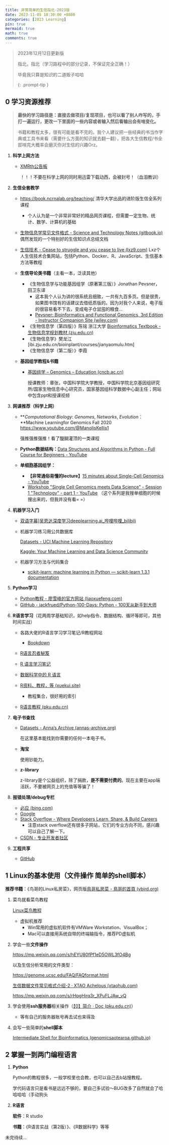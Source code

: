 ```yaml
---
title: 非常简单的生信指北-2023版
date: 2023-11-05 18:30:00 +0800
categories: [2023 Learning]
pin: true
mermaid: true
math: true
comments: true
---
```


> 2023年12月12日更新版
>
> 指北，指北（学习路程中的部分记录，不保证完全正确！）
>
> 毕竟我只算是知识的二道贩子哈哈
>
> {: .prompt-tip }


## 0 学习资源推荐

> **最快的学习路径是：直接去做项目/复现项目，也可以看了别人咋写的，手打一遍运行，更改一下里面的一些内容或者输入然后看输出会有啥变化。**
>
> 书籍和教程太多，很有可能是看不完的。我个人建议把一些经典的书当作字典或工具书来看（需要什么方面的知识就去翻一翻），把各大生信教程/书全部啃完大概率会磨灭你对生信的兴趣Orz。

1. **科学上网方法**
   * [XMRth公告板](https://xmrth.net/)

     ！！！不要在科学上网的同时用迅雷下载动西，会被封号！（血泪教训）

2. **生信全套教学**

   * https://book.ncrnalab.org/teaching/ 清华大学出品的进阶版生信全系列课程
     * 个人认为是一个非常非常好的精品网页课程，但需要一定生物、统计、数学、计算机的基础
     
   * [生物信息学常见文件格式 - Science and Technology Notes (gitbook.io) ](https://liuyujie0136.gitbook.io/sci-tech-notes/bioinformatics/file-format)偶然发现的一个特别好的生信知识点总结文档

   * [生信技术 - Cease to struggle and you cease to live (lxz9.com)](https://lxz9.com/) Lxz个人生信技术合集网站，包括Python、Docker、R、JavaScript、生信基本方法等教程

   * **生信导论类书籍**（主看一本，泛读其他）

     * 《生物信息学与功能基因组学（原著第三版）》Jonathan Pevsner，田卫东译
       * 这本我个人认为讲的很系统且细致，一共有九百多页。但是很贵，如果图书馆有的话建议去借纸质版的。因为对我个人来说，电子版的很容易看不下去，变成电子仓鼠囤的粮食...
       * [Pevsner: Bioinformatics and Functional Genomics, 3rd Edition - Instructor Companion Site (wiley.com)](https://bcs.wiley.com/he-bcs/Books?action=index&bcsId=9870&itemId=1118581784)
     * 《生物信息学（第四版）》陈铭 浙江大学 [Bioinformatics Textbook - 生物信息学规划教材 (zju.edu.cn)](https://bis.zju.edu.cn/binfo/textbook/)
     * 《生物信息学》樊龙江 [ibi.zju.edu.cn/bioinplant/courses/jianyaomulu.htm]
     * 《生物信息学（第二版）》李霞

   * **基因组学教程&书籍**

     * [基因组学 – Genomics – Education (cncb.ac.cn)](https://ngdc.cncb.ac.cn/education/courses/genomics/)

       授课教师：章张，中国科学院大学教授，中国科学院北京基因组研究所/国家生物信息中心研究员，国家基因组科学数据中心副主任；网站中包含ppt和授课视频

3. **网课推荐（科学上网）**

   * ***Computational Biology*: *Genomes*, *Networks*, *Evolution*：**Machine Learningfor Genomics Fall 2020 https://www.youtube.com/@ManolisKellis1 

     强推强推强推！看了醍醐灌顶的一类课程

   * **Python数据结构：**[Data Structures and Algorithms in Python - Full Course for Beginners - YouTube](https://www.youtube.com/watch?v=pkYVOmU3MgA)

   * **单细胞基因组学：**
     
     * **【非常通俗易懂的lecture】**[15 minutes about Single-Cell Genomics - YouTube](https://www.youtube.com/watch?v=NqczY_nDqJE)
     * [Workshop "Single Cell Genomics meets Data Science" - Session 1 "Technology" - part 1 - YouTube](https://www.youtube.com/watch?v=NLHDo2mFY5s) （这个系列是我搜单细胞的时候搜出来的，但我并没有看= =）

4. **机器学习入门**

   * [双语字幕\]吴恩达深度学习deeplearning.ai_哔哩哔哩_bilibili](https://www.bilibili.com/video/BV1FT4y1E74V/?spm_id_from=333.337.search-card.all.click&vd_source=05088a78a7d0edfdd61bc4857110ce3d)

   * 机器学习练习用公共数据库

     [Datasets - UCI Machine Learning Repository](https://archive.ics.uci.edu/datasets)

     [Kaggle: Your Machine Learning and Data Science Community](https://www.kaggle.com/)

   * 机器学习方法与代码集合
     * [scikit-learn: machine learning in Python — scikit-learn 1.3.1 documentation](https://scikit-learn.org/stable/)

5. **Python学习**

   * [Python教程 - 廖雪峰的官方网站 (liaoxuefeng.com)](https://www.liaoxuefeng.com/wiki/1016959663602400)
   * [GitHub - jackfrued/Python-100-Days: Python - 100天从新手到大师](https://github.com/jackfrued/Python-100-Days)

6. **R语言学习**（花两周学基础知识，如help指令、数据结构、循环等即可，其他时间实战）

   * 各路大佬的R语言学习学习笔记/R教程网站
     
     * [Bookdown](https://bookdown.org/)

   * [R语言忍者秘笈](https://bookdown.org/yihui/r-ninja/)
     
   * [R 语言学习笔记](https://bookdown.org/xiangyun/notesdown/)
     
   * [数据科学中的 R 语言](https://bookdown.org/wangminjie/R4DS/)

   * [R资料、教程，等 (xuekui.site)](https://xuekui.site/source/rweb)

     * 教程集合，很好用的索引

   * [R语言教程 (pku.edu.cn)](https://www.math.pku.edu.cn/teachers/lidf/docs/Rbook/html/_Rbook/index.html)

7. **电子书查找**

   * [Datasets - Anna’s Archive (annas-archive.org)](https://annas-archive.org/datasets)

     在这里基本能找到你需要的任何一本电子书。
     
   * **淘宝**

     使用钞能力。
     
   * **z-library**

     z-library是个公益组织，除了捐款，**是不需要付费的**。现在主要在app端活跃，不要被网页上的充值等等骗了！

8. **报错处理/debug专栏**

   * [必应 (bing.com)](https://www.bing.com/)
   * [Google](https://www.google.com/)
   * [Stack Overflow - Where Developers Learn, Share, & Build Careers](https://stackoverflow.com/)
     * 注意stack overflow还有很多子网站，它们的专业方向不同，感兴趣可以自己了解一下。
   * [CSDN - 专业开发者社区](https://www.csdn.net/)

9. **工程共享**

   * [GitHub](https://github.com/)

## 1 Linux的基本使用（文件操作 简单的shell脚本）

**推荐书籍**：《鸟哥的Linux私房菜》，网页版[鳥哥私房菜 - 鳥哥的首頁 (vbird.org)](https://linux.vbird.org/)

1. 菜鸟就看菜鸟教程

   [Linux菜鸟教程](https://www.runoob.com/linux/linux-intro.html)

   * 虚拟机推荐
     * Win常用的虚拟机软件有VMWare Workstation、VisualBox；
     * Mac可以直接用系统自带的终端输指令，推荐PD虚拟机

2. 学会一些**文件操作** 

   https://mp.weixin.qq.com/s/hEYU80fPf1eD5OWL3fO4Bg 

   以及生信分析常用的文件类型：

   https://genome.ucsc.edu/FAQ/FAQformat.html

   [生信数据文件常见格式介绍-2 · XTAO Achelous (xtaohub.com)](https://www.xtaohub.com/BI-solutions/bam-file-format.html)

   https://mp.weixin.qq.com/s/rHpgHirq3r_XPuFLJAw_vQ

3. 学会使用**ssh服务器**相关操作（[【0】简介 · Doc (pku.edu.cn)](https://hpc.pku.edu.cn/_book/)）

   * 等有自己的服务器账号再去试也来得及

4. 会写一些简单的**shell脚本**

   [Intermediate Shell for Bioinformatics (genomicsaotearoa.github.io)](https://genomicsaotearoa.github.io/shell-for-bioinformatics/)

## 2 掌握一到两门编程语言

1. **Python**

   Python的教程很多，一般学校里也会教，也可以自己去b站搜教程。

   学代码语言只是看书是远远不够的，要自己多试验～BUG改多了自然就会了哈哈哈哈（手动狗头

2. **R语言**

   **软件**：R studio

   **书籍**：《R语言实战（第2版）》、《R数据科学》等等
   

未完待续...
